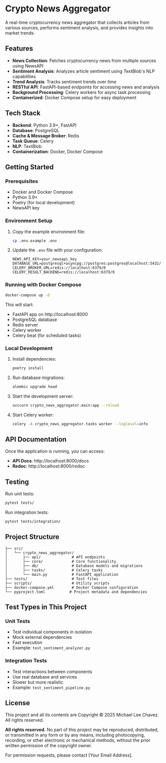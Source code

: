 # Crypto News Aggregator

A real-time cryptocurrency news aggregator that collects articles from various sources, performs sentiment analysis, and provides insights into market trends.

## Features

- **News Collection**: Fetches cryptocurrency news from multiple sources using NewsAPI
- **Sentiment Analysis**: Analyzes article sentiment using TextBlob's NLP capabilities
- **Trend Analysis**: Tracks sentiment trends over time
- **RESTful API**: FastAPI-based endpoints for accessing news and analysis
- **Background Processing**: Celery workers for async task processing
- **Containerized**: Docker Compose setup for easy deployment

## Tech Stack

- **Backend**: Python 3.9+, FastAPI
- **Database**: PostgreSQL
- **Cache & Message Broker**: Redis
- **Task Queue**: Celery
- **NLP**: TextBlob
- **Containerization**: Docker, Docker Compose

## Getting Started

### Prerequisites

- Docker and Docker Compose
- Python 3.9+
- Poetry (for local development)
- NewsAPI key

### Environment Setup

1. Copy the example environment file:
   ```bash
   cp .env.example .env
   ```
2. Update the `.env` file with your configuration:
   ```
   NEWS_API_KEY=your_newsapi_key
   DATABASE_URL=postgresql+asyncpg://postgres:postgres@localhost:5432/crypto_news
   CELERY_BROKER_URL=redis://localhost:6379/0
   CELERY_RESULT_BACKEND=redis://localhost:6379/0
   ```

### Running with Docker Compose

```bash
docker-compose up -d
```

This will start:
- FastAPI app on http://localhost:8000
- PostgreSQL database
- Redis server
- Celery worker
- Celery beat (for scheduled tasks)

### Local Development

1. Install dependencies:
   ```bash
   poetry install
   ```

2. Run database migrations:
   ```bash
   alembic upgrade head
   ```

3. Start the development server:
   ```bash
   uvicorn crypto_news_aggregator.main:app --reload
   ```

4. Start Celery worker:
   ```bash
   celery -A crypto_news_aggregator.tasks worker --loglevel=info
   ```

## API Documentation

Once the application is running, you can access:

- **API Docs**: http://localhost:8000/docs
- **Redoc**: http://localhost:8000/redoc

## Testing

Run unit tests:
```bash
pytest tests/
```

Run integration tests:
```bash
pytest tests/integration/
```

## Project Structure

```
├── src/
│   └── crypto_news_aggregator/
│       ├── api/              # API endpoints
│       ├── core/             # Core functionality
│       ├── db/               # Database models and migrations
│       ├── tasks/            # Celery tasks
│       └── main.py           # FastAPI application
├── tests/                    # Test files
├── scripts/                  # Utility scripts
├── docker-compose.yml        # Docker Compose configuration
└── pyproject.toml           # Project metadata and dependencies
```

## Test Types in This Project

### Unit Tests
- Test individual components in isolation
- Mock external dependencies
- Fast execution
- Example: `test_sentiment_analyzer.py`

### Integration Tests
- Test interactions between components
- Use real database and services
- Slower but more realistic
- Example: `test_sentiment_pipeline.py`

## License

This project and all its contents are Copyright © 2025 Michael Lee Chavez. All rights reserved.

**All rights reserved.** No part of this project may be reproduced, distributed, or transmitted in any form or by any means, including photocopying, recording, or other electronic or mechanical methods, without the prior written permission of the copyright owner.

For permission requests, please contact [Your Email Address].
